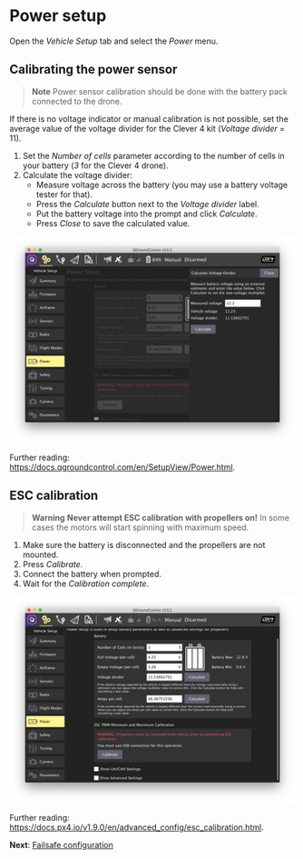 # Power setup

Open the *Vehicle Setup* tab and select the *Power* menu.

## Calibrating the power sensor

> **Note** Power sensor calibration should be done with the battery pack connected to the drone.

If there is no voltage indicator or manual calibration is not possible, set the average value of the voltage divider for the Clever 4 kit (*Voltage divider* = 11).

1. Set the *Number of cells* parameter according to the number of cells in your battery (*3* for the Clever 4 drone).
2. Calculate the voltage divider:
    * Measure voltage across the battery (you may use a battery voltage tester for that).
    * Press the *Calculate* button next to the *Voltage divider* label.
    * Put the battery voltage into the prompt and click *Calculate*.
    * Press *Close* to save the calculated value.

<img src="../assets/qgc-battery.png" class="zoom">

Further reading: https://docs.qgroundcontrol.com/en/SetupView/Power.html.

## ESC calibration

> **Warning** **Never attempt ESC calibration with propellers on!** In some cases the motors will start spinning with maximum speed.

1. Make sure the battery is disconnected and the propellers are not mounted.
2. Press *Calibrate*.
3. Connect the battery when prompted.
4. Wait for the *Calibration complete*.

<img src="../assets/qgc-esc.png" class="zoom">

Further reading: https://docs.px4.io/v1.9.0/en/advanced_config/esc_calibration.html.

**Next**: [Failsafe configuration](failsafe.md)
